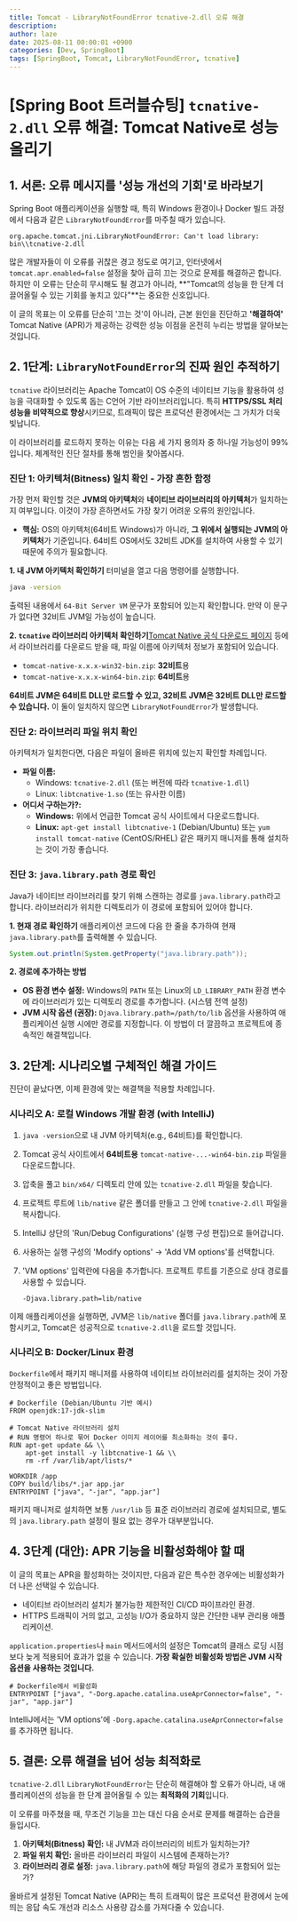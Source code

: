 ```yaml
---
title: Tomcat - LibraryNotFoundError tcnative-2.dll 오류 해결
description: 
author: laze
date: 2025-08-11 00:00:01 +0900
categories: [Dev, SpringBoot]
tags: [SpringBoot, Tomcat, LibraryNotFoundError, tcnative]
---
```

# [Spring Boot 트러블슈팅] `tcnative-2.dll` 오류 해결: Tomcat Native로 성능 올리기

## 1. 서론: 오류 메시지를 '성능 개선의 기회'로 바라보기

Spring Boot 애플리케이션을 실행할 때, 특히 Windows 환경이나 Docker 빌드 과정에서 다음과 같은 `LibraryNotFoundError`를 마주칠 때가 있습니다.

```
org.apache.tomcat.jni.LibraryNotFoundError: Can't load library: bin\\tcnative-2.dll
```

많은 개발자들이 이 오류를 귀찮은 경고 정도로 여기고, 인터넷에서 `tomcat.apr.enabled=false` 설정을 찾아 급히 끄는 것으로 문제를 해결하곤 합니다. 하지만 이 오류는 단순히 무시해도 될 경고가 아니라, **"Tomcat의 성능을 한 단계 더 끌어올릴 수 있는 기회를 놓치고 있다"**는 중요한 신호입니다.

이 글의 목표는 이 오류를 단순히 '끄는 것'이 아니라, 근본 원인을 진단하고 **'해결하여'** Tomcat Native (APR)가 제공하는 강력한 성능 이점을 온전히 누리는 방법을 알아보는 것입니다.

## 2. 1단계: `LibraryNotFoundError`의 진짜 원인 추적하기

`tcnative` 라이브러리는 Apache Tomcat이 OS 수준의 네이티브 기능을 활용하여 성능을 극대화할 수 있도록 돕는 C언어 기반 라이브러리입니다. 특히 **HTTPS/SSL 처리 성능을 비약적으로 향상**시키므로, 트래픽이 많은 프로덕션 환경에서는 그 가치가 더욱 빛납니다.

이 라이브러리를 로드하지 못하는 이유는 다음 세 가지 용의자 중 하나일 가능성이 99%입니다. 체계적인 진단 절차를 통해 범인을 찾아봅시다.

### 진단 1: 아키텍처(Bitness) 일치 확인 - 가장 흔한 함정

가장 먼저 확인할 것은 **JVM의 아키텍처**와 **네이티브 라이브러리의 아키텍처**가 일치하는지 여부입니다. 이것이 가장 흔하면서도 가장 찾기 어려운 오류의 원인입니다.

- **핵심:** OS의 아키텍처(64비트 Windows)가 아니라, **그 위에서 실행되는 JVM의 아키텍처**가 기준입니다. 64비트 OS에서도 32비트 JDK를 설치하여 사용할 수 있기 때문에 주의가 필요합니다.

**1. 내 JVM 아키텍처 확인하기**
터미널을 열고 다음 명령어를 실행합니다.

```bash
java -version
```

출력된 내용에서 `64-Bit Server VM` 문구가 포함되어 있는지 확인합니다. 만약 이 문구가 없다면 32비트 JVM일 가능성이 높습니다.

**2. `tcnative` 라이브러리 아키텍처 확인하기**[Tomcat Native 공식 다운로드 페이지](https://tomcat.apache.org/download-native.cgi) 등에서 라이브러리를 다운로드 받을 때, 파일 이름에 아키텍처 정보가 포함되어 있습니다.

- `tomcat-native-x.x.x-win32-bin.zip`: **32비트**용
- `tomcat-native-x.x.x-win64-bin.zip`: **64비트**용

**64비트 JVM은 64비트 DLL만 로드할 수 있고, 32비트 JVM은 32비트 DLL만 로드할 수 있습니다.** 이 둘이 일치하지 않으면 `LibraryNotFoundError`가 발생합니다.

### 진단 2: 라이브러리 파일 위치 확인

아키텍처가 일치한다면, 다음은 파일이 올바른 위치에 있는지 확인할 차례입니다.

- **파일 이름:**
  - Windows: `tcnative-2.dll` (또는 버전에 따라 `tcnative-1.dll`)
  - Linux: `libtcnative-1.so` (또는 유사한 이름)
- **어디서 구하는가?:**
  - **Windows:** 위에서 언급한 Tomcat 공식 사이트에서 다운로드합니다.
  - **Linux:** `apt-get install libtcnative-1` (Debian/Ubuntu) 또는 `yum install tomcat-native` (CentOS/RHEL) 같은 패키지 매니저를 통해 설치하는 것이 가장 좋습니다.

### 진단 3: `java.library.path` 경로 확인

Java가 네이티브 라이브러리를 찾기 위해 스캔하는 경로를 `java.library.path`라고 합니다. 라이브러리가 위치한 디렉토리가 이 경로에 포함되어 있어야 합니다.

**1. 현재 경로 확인하기**
애플리케이션 코드에 다음 한 줄을 추가하여 현재 `java.library.path`를 출력해볼 수 있습니다.

```java
System.out.println(System.getProperty("java.library.path"));
```

**2. 경로에 추가하는 방법**

- **OS 환경 변수 설정:** Windows의 `PATH` 또는 Linux의 `LD_LIBRARY_PATH` 환경 변수에 라이브러리가 있는 디렉토리 경로를 추가합니다. (시스템 전역 설정)
- **JVM 시작 옵션 (권장):** `Djava.library.path=/path/to/lib` 옵션을 사용하여 애플리케이션 실행 시에만 경로를 지정합니다. 이 방법이 더 깔끔하고 프로젝트에 종속적인 해결책입니다.

## 3. 2단계: 시나리오별 구체적인 해결 가이드

진단이 끝났다면, 이제 환경에 맞는 해결책을 적용할 차례입니다.

### 시나리오 A: 로컬 Windows 개발 환경 (with IntelliJ)

1. `java -version`으로 내 JVM 아키텍처(e.g., 64비트)를 확인합니다.
2. Tomcat 공식 사이트에서 **64비트용** `tomcat-native-...-win64-bin.zip` 파일을 다운로드합니다.
3. 압축을 풀고 `bin/x64/` 디렉토리 안에 있는 `tcnative-2.dll` 파일을 찾습니다.
4. 프로젝트 루트에 `lib/native` 같은 폴더를 만들고 그 안에 `tcnative-2.dll` 파일을 복사합니다.
5. IntelliJ 상단의 'Run/Debug Configurations' (실행 구성 편집)으로 들어갑니다.
6. 사용하는 실행 구성의 'Modify options' -> 'Add VM options'를 선택합니다.
7. 'VM options' 입력란에 다음을 추가합니다. 프로젝트 루트를 기준으로 상대 경로를 사용할 수 있습니다.

    ```
    -Djava.library.path=lib/native
    ```


이제 애플리케이션을 실행하면, JVM은 `lib/native` 폴더를 `java.library.path`에 포함시키고, Tomcat은 성공적으로 `tcnative-2.dll`을 로드할 것입니다.

### 시나리오 B: Docker/Linux 환경

`Dockerfile`에서 패키지 매니저를 사용하여 네이티브 라이브러리를 설치하는 것이 가장 안정적이고 좋은 방법입니다.

```docker
# Dockerfile (Debian/Ubuntu 기반 예시)
FROM openjdk:17-jdk-slim

# Tomcat Native 라이브러리 설치
# RUN 명령어 하나로 묶어 Docker 이미지 레이어를 최소화하는 것이 좋다.
RUN apt-get update && \\
    apt-get install -y libtcnative-1 && \\
    rm -rf /var/lib/apt/lists/*

WORKDIR /app
COPY build/libs/*.jar app.jar
ENTRYPOINT ["java", "-jar", "app.jar"]
```

패키지 매니저로 설치하면 보통 `/usr/lib` 등 표준 라이브러리 경로에 설치되므로, 별도의 `java.library.path` 설정이 필요 없는 경우가 대부분입니다.

## 4. 3단계 (대안): APR 기능을 비활성화해야 할 때

이 글의 목표는 APR을 활성화하는 것이지만, 다음과 같은 특수한 경우에는 비활성화가 더 나은 선택일 수 있습니다.

- 네이티브 라이브러리 설치가 불가능한 제한적인 CI/CD 파이프라인 환경.
- HTTPS 트래픽이 거의 없고, 고성능 I/O가 중요하지 않은 간단한 내부 관리용 애플리케이션.

`application.properties`나 `main` 메서드에서의 설정은 Tomcat의 클래스 로딩 시점보다 늦게 적용되어 효과가 없을 수 있습니다. **가장 확실한 비활성화 방법은 JVM 시작 옵션을 사용하는 것입니다.**

```docker
# Dockerfile에서 비활성화
ENTRYPOINT ["java", "-Dorg.apache.catalina.useAprConnector=false", "-jar", "app.jar"]
```

IntelliJ에서는 'VM options'에 `-Dorg.apache.catalina.useAprConnector=false`를 추가하면 됩니다.

## 5. 결론: 오류 해결을 넘어 성능 최적화로

`tcnative-2.dll` `LibraryNotFoundError`는 단순히 해결해야 할 오류가 아니라, 내 애플리케이션의 성능을 한 단계 끌어올릴 수 있는 **최적화의 기회**입니다.

이 오류를 마주쳤을 때, 무조건 기능을 끄는 대신 다음 순서로 문제를 해결하는 습관을 들입시다.

1. **아키텍처(Bitness) 확인:** 내 JVM과 라이브러리의 비트가 일치하는가?
2. **파일 위치 확인:** 올바른 라이브러리 파일이 시스템에 존재하는가?
3. **라이브러리 경로 설정:** `java.library.path`에 해당 파일의 경로가 포함되어 있는가?

올바르게 설정된 Tomcat Native (APR)는 특히 트래픽이 많은 프로덕션 환경에서 눈에 띄는 응답 속도 개선과 리소스 사용량 감소를 가져다줄 수 있습니다.
